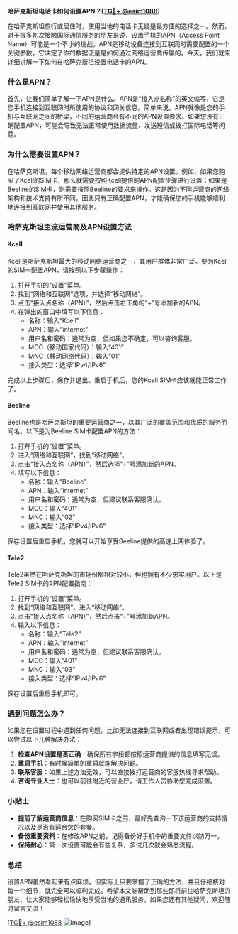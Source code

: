 **哈萨克斯坦电话卡如何设置APN？[[TG💪+ @esim1088](https://t.me/s/esim1088)]**

在哈萨克斯坦旅行或居住时，使用当地的电话卡无疑是最方便的选择之一。然而，对于很多初次接触国际通信服务的朋友来说，设置手机的APN（Access Point Name）可能是一个不小的挑战。APN是移动设备连接到互联网时需要配置的一个关键参数，它决定了你的数据流量是如何通过网络运营商传输的。今天，我们就来详细讲解一下如何在哈萨克斯坦设置电话卡的APN。

### 什么是APN？

首先，让我们简单了解一下APN是什么。APN是“接入点名称”的英文缩写，它是您手机连接到互联网时所使用的协议和网关信息。简单来说，APN就像是您的手机与互联网之间的桥梁，不同的运营商会有不同的APN设置要求。如果您没有正确配置APN，可能会导致无法正常使用数据流量、发送短信或拨打国际电话等问题。

### 为什么需要设置APN？

在哈萨克斯坦，每个移动网络运营商都会提供特定的APN设置。例如，如果您购买了Kcell的SIM卡，那么就需要按照Kcell提供的APN配置步骤进行设置；如果是Beeline的SIM卡，则需要按照Beeline的要求来操作。这是因为不同运营商的网络架构和技术支持有所不同，因此只有正确配置APN，才能确保您的手机能够顺利地连接到互联网并使用其他服务。

### 哈萨克斯坦主流运营商及APN设置方法

#### Kcell

Kcell是哈萨克斯坦最大的移动网络运营商之一，其用户群体非常广泛。要为Kcell的SIM卡配置APN，请按照以下步骤操作：

1. 打开手机的“设置”菜单。
2. 找到“网络和互联网”选项，并选择“移动网络”。
3. 点击“接入点名称（APN）”，然后点击右下角的“+”号添加新的APN。
4. 在弹出的窗口中填写以下信息：
   - 名称：输入“Kcell”
   - APN：输入“internet”
   - 用户名和密码：通常为空，但如果您不确定，可以咨询客服。
   - MCC（移动国家代码）：输入“401”
   - MNC（移动网络代码）：输入“01”
   - 接入类型：选择“IPv4/IPv6”

完成以上步骤后，保存并退出。重启手机后，您的Kcell SIM卡应该就能正常工作了。

#### Beeline

Beeline也是哈萨克斯坦的重要运营商之一，以其广泛的覆盖范围和优质的服务而闻名。以下是为Beeline SIM卡配置APN的方法：

1. 打开手机的“设置”菜单。
2. 进入“网络和互联网”，找到“移动网络”。
3. 点击“接入点名称（APN）”，然后选择“+”号添加新的APN。
4. 填写以下信息：
   - 名称：输入“Beeline”
   - APN：输入“internet”
   - 用户名和密码：通常为空，但建议联系客服确认。
   - MCC：输入“401”
   - MNC：输入“02”
   - 接入类型：选择“IPv4/IPv6”

保存设置后重启手机，您就可以开始享受Beeline提供的高速上网体验了。

#### Tele2

Tele2虽然在哈萨克斯坦的市场份额相对较小，但也拥有不少忠实用户。以下是Tele2 SIM卡的APN配置指南：

1. 打开手机的“设置”菜单。
2. 找到“网络和互联网”，进入“移动网络”。
3. 点击“接入点名称（APN）”，然后点击“+”号添加新APN。
4. 输入以下信息：
   - 名称：输入“Tele2”
   - APN：输入“internet”
   - 用户名和密码：通常为空，但建议联系客服确认。
   - MCC：输入“401”
   - MNC：输入“03”
   - 接入类型：选择“IPv4/IPv6”

保存设置后重启手机即可。

### 遇到问题怎么办？

如果您在设置过程中遇到任何问题，比如无法连接到互联网或者出现错误提示，可以尝试以下几种解决办法：

1. **检查APN设置是否正确**：确保所有字段都按照运营商提供的信息填写无误。
2. **重启手机**：有时候简单的重启就能解决问题。
3. **联系客服**：如果上述方法无效，可以直接拨打运营商的客服热线寻求帮助。
4. **咨询专业人士**：也可以前往附近的营业厅，请工作人员协助您完成设置。

### 小贴士

- **提前了解运营商信息**：在购买SIM卡之前，最好先查询一下该运营商的支持情况以及是否有适合您的套餐。
- **备份重要资料**：在修改APN之前，记得备份好手机中的重要文件以防万一。
- **保持耐心**：第一次设置可能会有些复杂，多试几次就会熟悉流程。

### 总结

设置APN虽然看起来有点麻烦，但实际上只要掌握了正确的方法，并且仔细核对每一个细节，就完全可以顺利完成。希望本文能帮助到那些即将前往哈萨克斯坦的朋友，让大家能够轻松愉快地享受当地的通讯服务。如果您还有其他疑问，欢迎随时留言交流！

[[TG💪+ @esim1088](https://t.me/s/esim1088) ![Image](https://i.postimg.cc/4NQfJmqS/Snipaste-2025-05-13-00-14-12.png)]